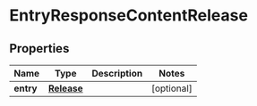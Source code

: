
# EntryResponseContentRelease

## Properties
Name | Type | Description | Notes
------------ | ------------- | ------------- | -------------
**entry** | [**Release**](Release.md) |  |  [optional]



